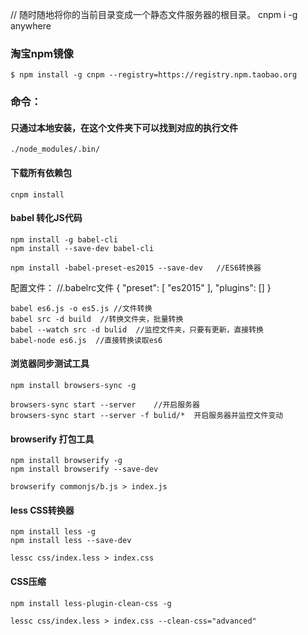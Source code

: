 // 随时随地将你的当前目录变成一个静态文件服务器的根目录。
    cnpm i -g anywhere	

### 淘宝npm镜像
    $ npm install -g cnpm --registry=https://registry.npm.taobao.org

### 命令：

#### 只通过本地安装，在这个文件夹下可以找到对应的执行文件
	./node_modules/.bin/

#### 下载所有依赖包
	cnpm install

#### babel 转化JS代码
	npm install -g babel-cli
	npm install --save-dev babel-cli   

	npm install -babel-preset-es2015 --save-dev   //ES6转换器

配置文件：
	//.babelrc文件 
	{
		"preset": [
			"es2015"
		],
		"plugins": []
	}

	babel es6.js -o es5.js //文件转换
	babel src -d build	//转换文件夹，批量转换
	babel --watch src -d bulid	//监控文件夹，只要有更新，直接转换
	babel-node es6.js  //直接转换读取es6

#### 浏览器同步测试工具
	npm install browsers-sync -g

	browsers-sync start --server	//开启服务器
	browsers-sync start --server -f bulid/*  开启服务器并监控文件变动

#### browserify 打包工具
	npm install browserify -g
	npm install browserify --save-dev 

	browserify commonjs/b.js > index.js 

#### less CSS转换器
	npm install less -g
	npm install less --save-dev

	lessc css/index.less > index.css

#### CSS压缩
	npm install less-plugin-clean-css -g

	lessc css/index.less > index.css --clean-css="advanced"
